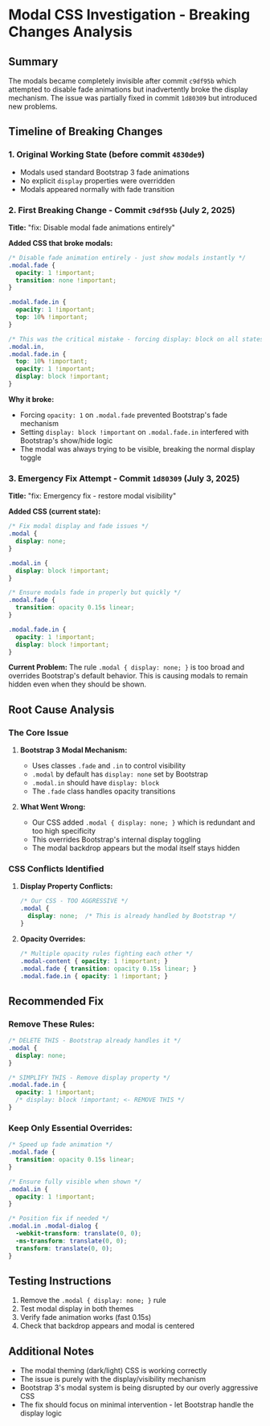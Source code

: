 # Modal CSS Investigation - Breaking Changes Analysis

## Summary
The modals became completely invisible after commit `c9df95b` which attempted to disable fade animations but inadvertently broke the display mechanism. The issue was partially fixed in commit `1d80309` but introduced new problems.

## Timeline of Breaking Changes

### 1. Original Working State (before commit `4830de9`)
- Modals used standard Bootstrap 3 fade animations
- No explicit `display` properties were overridden
- Modals appeared normally with fade transition

### 2. First Breaking Change - Commit `c9df95b` (July 2, 2025)
**Title:** "fix: Disable modal fade animations entirely"

**Added CSS that broke modals:**
```css
/* Disable fade animation entirely - just show modals instantly */
.modal.fade {
  opacity: 1 !important;
  transition: none !important;
}

.modal.fade.in {
  opacity: 1 !important;
  top: 10% !important;
}

/* This was the critical mistake - forcing display: block on all states */
.modal.in,
.modal.fade.in {
  top: 10% !important;
  opacity: 1 !important;
  display: block !important;
}
```

**Why it broke:**
- Forcing `opacity: 1` on `.modal.fade` prevented Bootstrap's fade mechanism
- Setting `display: block !important` on `.modal.fade.in` interfered with Bootstrap's show/hide logic
- The modal was always trying to be visible, breaking the normal display toggle

### 3. Emergency Fix Attempt - Commit `1d80309` (July 3, 2025)
**Title:** "fix: Emergency fix - restore modal visibility"

**Added CSS (current state):**
```css
/* Fix modal display and fade issues */
.modal {
  display: none;
}

.modal.in {
  display: block !important;
}

/* Ensure modals fade in properly but quickly */
.modal.fade {
  transition: opacity 0.15s linear;
}

.modal.fade.in {
  opacity: 1 !important;
  display: block !important;
}
```

**Current Problem:**
The rule `.modal { display: none; }` is too broad and overrides Bootstrap's default behavior. This is causing modals to remain hidden even when they should be shown.

## Root Cause Analysis

### The Core Issue
1. **Bootstrap 3 Modal Mechanism:**
   - Uses classes `.fade` and `.in` to control visibility
   - `.modal` by default has `display: none` set by Bootstrap
   - `.modal.in` should have `display: block`
   - The `.fade` class handles opacity transitions

2. **What Went Wrong:**
   - Our CSS added `.modal { display: none; }` which is redundant and too high specificity
   - This overrides Bootstrap's internal display toggling
   - The modal backdrop appears but the modal itself stays hidden

### CSS Conflicts Identified

1. **Display Property Conflicts:**
   ```css
   /* Our CSS - TOO AGGRESSIVE */
   .modal {
     display: none;  /* This is already handled by Bootstrap */
   }
   ```

2. **Opacity Overrides:**
   ```css
   /* Multiple opacity rules fighting each other */
   .modal-content { opacity: 1 !important; }
   .modal.fade { transition: opacity 0.15s linear; }
   .modal.fade.in { opacity: 1 !important; }
   ```

## Recommended Fix

### Remove These Rules:
```css
/* DELETE THIS - Bootstrap already handles it */
.modal {
  display: none;
}

/* SIMPLIFY THIS - Remove display property */
.modal.fade.in {
  opacity: 1 !important;
  /* display: block !important; <- REMOVE THIS */
}
```

### Keep Only Essential Overrides:
```css
/* Speed up fade animation */
.modal.fade {
  transition: opacity 0.15s linear;
}

/* Ensure fully visible when shown */
.modal.in {
  opacity: 1 !important;
}

/* Position fix if needed */
.modal.in .modal-dialog {
  -webkit-transform: translate(0, 0);
  -ms-transform: translate(0, 0);
  transform: translate(0, 0);
}
```

## Testing Instructions

1. Remove the `.modal { display: none; }` rule
2. Test modal display in both themes
3. Verify fade animation works (fast 0.15s)
4. Check that backdrop appears and modal is centered

## Additional Notes

- The modal theming (dark/light) CSS is working correctly
- The issue is purely with the display/visibility mechanism
- Bootstrap 3's modal system is being disrupted by our overly aggressive CSS
- The fix should focus on minimal intervention - let Bootstrap handle the display logic